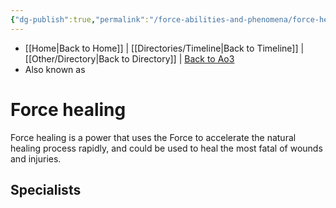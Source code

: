 ```yaml
---
{"dg-publish":true,"permalink":"/force-abilities-and-phenomena/force-healing/","tags":["universal","utility","control","alter","forcepower"]}
---
```


- [[Home\|Back to Home]] | [[Directories/Timeline\|Back to Timeline]] | [[Other/Directory\|Back to Directory]] | [Back to Ao3](https://archiveofourown.org/works/19334440/chapters/45992584)
- Also known as 

# Force healing
Force healing is a power that uses the Force to accelerate the natural healing process rapidly, and could be used to heal the most fatal of wounds and injuries.

**Specialists**
- 